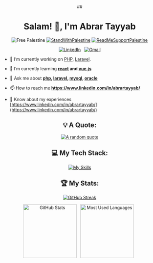 <div align="center">
## <h1 align="center">Salam! 👋, I'm Abrar Tayyab</h1>

 ![Free Palestine](https://img.shields.io/badge/FreePalestine-%F0%9F%87%B5%F0%9F%87%B8%20Tech_For_Palestine-D83838?labelColor=01B861&color=D83838&link=https%3A%2F%2Ftechforpalestine.org%2Flearn-more)
[![StandWithPalestine](https://raw.githubusercontent.com/Safouene1/support-palestine-banner/master/StandWithPalestine.svg)](https://techforpalestine.org/learn-more)
 [![ReadMeSupportPalestine](https://raw.githubusercontent.com/Safouene1/support-palestine-banner/master/banner-support.svg)](https://github.com/Safouene1/support-palestine-banner)

[![LinkedIn](https://skillicons.dev/icons?i=linkedin)](https://www.linkedin.com/in/abrartayyab/) &nbsp;
[![Gmail](https://skillicons.dev/icons?i=gmail)](mailto:abrar.tayyab.3@gmail.com?subject=Hello%20Abrar,%20From%20Github)

</div>

- 🔭 I’m currently working on [PHP](https://www.php.net/), [Laravel](https://laravel.com/).

- 🌱 I’m currently learning **[react](https://react.dev/) and [vue.js](https://vuejs.org/)**

- 💬 Ask me about **[php](https://www.php.net/), [laravel](https://laravel.com/), [mysql](https://www.mysql.com/), [oracle](https://www.oracle.com/)**

- 📫 How to reach me **https://www.linkedin.com/in/abrartayyab/**

- 📄 Know about my experiences [https://www.linkedin.com/in/abrartayyab/](https://www.linkedin.com/in/abrartayyab/)

<div align="center">

## 💡 A Quote:

[![A random quote](https://quotes-github-readme.vercel.app/api?type=horizontal&theme=dark)](https://github.com/piyushsuthar/github-readme-quotes)

## 💻 My Tech Stack:

[![My Skills](https://skillicons.dev/icons?i=php,laravel,mysql,postman,sass,js,jquery,git,css,html,bootstrap,github&perline=6)](https://skillicons.dev)

## 🏆 My Stats:
 

 [![GitHub Streak](https://streak-stats.demolab.com/?user=abrar-tayyab&theme=vision-friendly-dark&card_width=800)](https://github.com/abrar-tayyab?tab=repositories)  
 
<p>
    <img height=175 alt="GitHub Stats" src="https://github-readme-stats.vercel.app/api?username=abrar-tayyab&show_icons=true&count_private=true&theme=dark" />&nbsp;&nbsp;
    <img height=175 alt="Most Used Languages" src="https://github-readme-stats.vercel.app/api/top-langs/?username=abrar-tayyab&layout=compact&theme=dark" />&nbsp;&nbsp;
</p>
</div>
